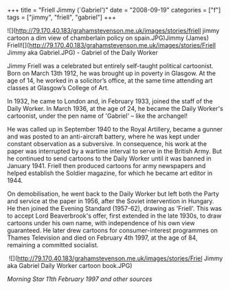 +++
title = "Friell Jimmy (`Gabriel')"
date = "2008-09-19"
categories = ["f"]
tags = ["jimmy", "friell", "gabriel"]
+++

![](http://79.170.40.183/grahamstevenson.me.uk/images/stories/friell jimmy cartoon a dim view of chamberlain policy on spain.JPG)Jimmy (James) Friell![](http://79.170.40.183/grahamstevenson.me.uk/images/stories/Friell Jimmy aka Gabriel.JPG) - Gabriel of the Daily Worker

Jimmy Friell was a celebrated but entirely self-taught political cartoonist. Born on March 13th 1912, he was brought up in poverty in Glasgow. At the age of 14, he worked in a solicitor’s office, at the same time attending art classes at Glasgow’s College of Art.

In 1932, he came to London and, in February 1933, joined the staff of the Daily Worker. In March 1936, at the age of 24, he became the Daily Worker's cartoonist, under the pen name of 'Gabriel' – like the archangel!  

He was called up in September 1940 to the Royal Artillery, became a gunner and was posted to an anti-aircraft battery, where he was kept under constant observation as a subversive. In consequence, his work at the paper was interrupted by a wartime interval to serve in the British Army. But he continued to send cartoons to the Daily Worker until it was banned in January 1941. Friell then produced cartoons for army newspapers and helped establish the Soldier magazine, for which he became art editor in 1944.

On demobilisation, he went back to the Daily Worker but left both the Party and service at the paper in 1956, after the Soviet intervention in Hungary. He then joined the Evening Standard (1957-62), drawing as 'Friell'. This was to accept Lord Beaverbrook's offer, first extended in the late 1930s, to draw cartoons under his own name, with independence of his own view guaranteed. He later drew cartoons for consumer-interest programmes on Thames Television and died on February 4th 1997, at the age of 84, remaining a committed socialist.

 ![](http://79.170.40.183/grahamstevenson.me.uk/images/stories/Friel Jimmy aka Gabriel Daily Worker cartoon book.JPG)

_Morning Star 11th February 1997 and other sources_
